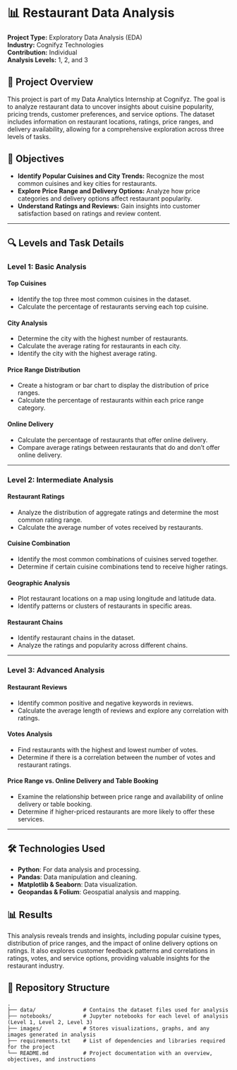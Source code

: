 # 📊 Restaurant Data Analysis

**Project Type:** Exploratory Data Analysis (EDA)  
**Industry:** Cognifyz Technologies  
**Contribution:** Individual  
**Analysis Levels:** 1, 2, and 3  

## 📝 Project Overview
This project is part of my Data Analytics Internship at Cognifyz. The goal is to analyze restaurant data to uncover insights about cuisine popularity, pricing trends, customer preferences, and service options. The dataset includes information on restaurant locations, ratings, price ranges, and delivery availability, allowing for a comprehensive exploration across three levels of tasks.

## 🎯 Objectives
- **Identify Popular Cuisines and City Trends:** Recognize the most common cuisines and key cities for restaurants.
- **Explore Price Range and Delivery Options:** Analyze how price categories and delivery options affect restaurant popularity.
- **Understand Ratings and Reviews:** Gain insights into customer satisfaction based on ratings and review content.

---

## 🔍 Levels and Task Details

### Level 1: Basic Analysis
#### Top Cuisines
- Identify the top three most common cuisines in the dataset.
- Calculate the percentage of restaurants serving each top cuisine.

#### City Analysis
- Determine the city with the highest number of restaurants.
- Calculate the average rating for restaurants in each city.
- Identify the city with the highest average rating.

#### Price Range Distribution
- Create a histogram or bar chart to display the distribution of price ranges.
- Calculate the percentage of restaurants within each price range category.

#### Online Delivery
- Calculate the percentage of restaurants that offer online delivery.
- Compare average ratings between restaurants that do and don’t offer online delivery.

---

### Level 2: Intermediate Analysis
#### Restaurant Ratings
- Analyze the distribution of aggregate ratings and determine the most common rating range.
- Calculate the average number of votes received by restaurants.

#### Cuisine Combination
- Identify the most common combinations of cuisines served together.
- Determine if certain cuisine combinations tend to receive higher ratings.

#### Geographic Analysis
- Plot restaurant locations on a map using longitude and latitude data.
- Identify patterns or clusters of restaurants in specific areas.

#### Restaurant Chains
- Identify restaurant chains in the dataset.
- Analyze the ratings and popularity across different chains.

---

### Level 3: Advanced Analysis
#### Restaurant Reviews
- Identify common positive and negative keywords in reviews.
- Calculate the average length of reviews and explore any correlation with ratings.

#### Votes Analysis
- Find restaurants with the highest and lowest number of votes.
- Determine if there is a correlation between the number of votes and restaurant ratings.

#### Price Range vs. Online Delivery and Table Booking
- Examine the relationship between price range and availability of online delivery or table booking.
- Determine if higher-priced restaurants are more likely to offer these services.

---

## 🛠️ Technologies Used
- **Python**: For data analysis and processing.
- **Pandas**: Data manipulation and cleaning.
- **Matplotlib & Seaborn**: Data visualization.
- **Geopandas & Folium**: Geospatial analysis and mapping.

## 📊 Results
This analysis reveals trends and insights, including popular cuisine types, distribution of price ranges, and the impact of online delivery options on ratings. It also explores customer feedback patterns and correlations in ratings, votes, and service options, providing valuable insights for the restaurant industry.

## 📁 Repository Structure

```plaintext
.
├── data/               # Contains the dataset files used for analysis
├── notebooks/          # Jupyter notebooks for each level of analysis (Level 1, Level 2, Level 3)
├── images/             # Stores visualizations, graphs, and any images generated in analysis
├── requirements.txt    # List of dependencies and libraries required for the project
└── README.md           # Project documentation with an overview, objectives, and instructions

